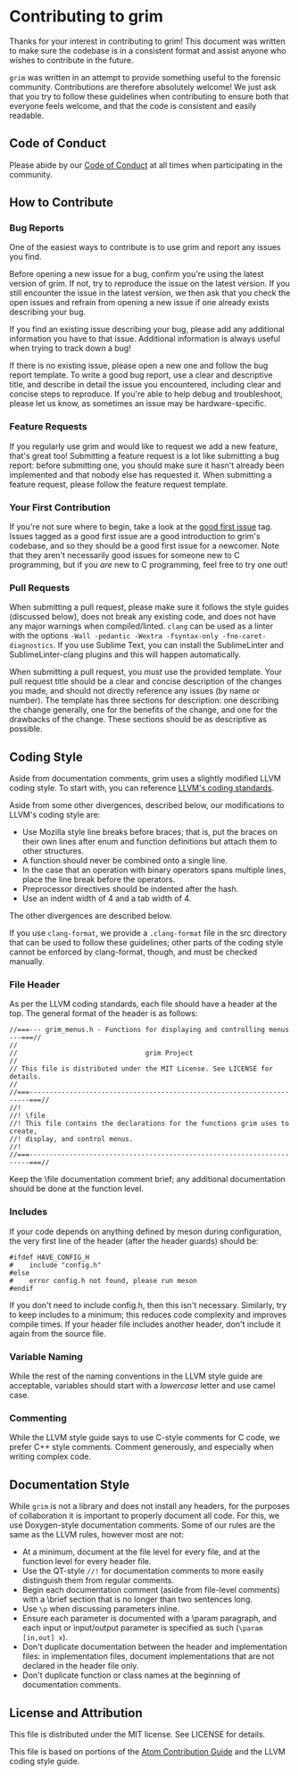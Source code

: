 # Contributing to grim

Thanks for your interest in contributing to grim! This document was written to
make sure the codebase is in a consistent format and assist anyone who wishes to
contribute in the future.

`grim` was written in an attempt to provide something useful to the forensic
community. Contributions are therefore absolutely welcome! We just ask that you
try to follow these guidelines when contributing to ensure both that everyone
feels welcome, and that the code is consistent and easily readable.

## Code of Conduct

Please abide by our
[Code of Conduct](https://github.com/demize/grim/blob/master/CODE_OF_CONDUCT.md)
at all times when participating in the community.

## How to Contribute
### Bug Reports

One of the easiest ways to contribute is to use grim and report any issues you
find. 

Before opening a new issue for a bug, confirm you're using the latest version of
grim. If not, try to reproduce the issue on the latest version. If you still
encounter the issue in the latest version, we then ask that you check the open
issues and refrain from opening a new issue if one already exists describing 
your bug.

If you find an existing issue describing your bug, please add any additional
information you have to that issue. Additional information is always useful when
trying to track down a bug!

If there is no existing issue, please open a new one and follow the bug report
template. To write a good bug report, use a clear and descriptive title, and
describe in detail the issue you encountered, including clear and concise steps
to reproduce. If you're able to help debug and troubleshoot, please let us know,
as sometimes an issue may be hardware-specific.

### Feature Requests

If you regularly use grim and would like to request we add a new feature, that's
great too! Submitting a feature request is a lot like submitting a bug report:
before submitting one, you should make sure it hasn't already been implemented
and that nobody else has requested it. When submitting a feature request, please
follow the feature request template.

### Your First Contribution

If you're not sure where to begin, take a look at the 
[good first issue](https://github.com/demize/grim/issues?q=is%3Aissue+is%3Aopen+label%3A%22good+first+issue%22)
tag. Issues tagged as a good first issue are a good introduction to grim's
codebase, and so they should be a good first issue for a newcomer. Note that
they aren't necessarily good issues for someone new to C programming, but if you
*are* new to C programming, feel free to try one out!

### Pull Requests

When submitting a pull request, please make sure it follows the style guides
(discussed below), does not break any existing code, and does not have any major
warnings when compiled/linted. `clang` can be used as a linter with the options
`-Wall -pedantic -Wextra -fsyntax-only -fno-caret-diagnostics`. If you use
Sublime Text, you can install the SublimeLinter and SublimeLinter-clang plugins
and this will happen automatically.

When submitting a pull request, you *must* use the provided template. Your pull
request title should be a clear and concise description of the changes you made,
and should not directly reference any issues (by name or number). The template
has three sections for description: one describing the change generally, one for
the benefits of the change, and one for the drawbacks of the change. These
sections should be as descriptive as possible.

## Coding Style

Aside from documentation comments, grim uses a slightly modified LLVM coding
style. To start with, you can reference
[LLVM's coding standards](http://llvm.org/docs/CodingStandards.html).

Aside from some other divergences, described below, our modifications to LLVM's
coding style are:

- Use Mozilla style line breaks before braces; that is, put the braces on
  their own lines after enum and function definitions but attach them to other
  structures.
- A function should never be combined onto a single line.
- In the case that an operation with binary operators spans multiple lines,
  place the line break before the operators.
- Preprocessor directives should be indented after the hash.
- Use an indent width of 4 and a tab width of 4.

The other divergences are described below.

If you use `clang-format`, we provide a `.clang-format` file in the src
directory that can be used to follow these guidelines; other parts of the coding
style cannot be enforced by clang-format, though, and must be checked manually.

### File Header

As per the LLVM coding standards, each file should have a header at the top. The
general format of the header is as follows:

    //===--- grim_menus.h - Functions for displaying and controlling menus ---===//
    //
    //                                grim Project                                 
    //
    // This file is distributed under the MIT License. See LICENSE for details.
    //
    //===----------------------------------------------------------------------===//
    //!
    //! \file
    //! This file contains the declarations for the functions grim uses to create,
    //! display, and control menus. 
    //!
    //===----------------------------------------------------------------------===//

Keep the \file documentation comment brief; any additional documentation should
be done at the function level.

### Includes

If your code depends on anything defined by meson during configuration, the very
first line of the header (after the header guards) should be:

    #ifdef HAVE_CONFIG_H
    #    include "config.h"
    #else
    #    error config.h not found, please run meson
    #endif

If you don't need to include config.h, then this isn't necessary. Similarly, try
to keep includes to a minimum; this reduces code complexity and improves compile
times. If your header file includes another header, don't include it again from
the source file.

### Variable Naming

While the rest of the naming conventions in the LLVM style guide are acceptable,
variables should start with a *lowercase* letter and use camel case.

### Commenting

While the LLVM style guide says to use C-style comments for C code, we prefer
C++ style comments. Comment generously, and especially when writing complex
code.

## Documentation Style

While `grim` is not a library and does not install any headers, for the purposes
of collaboration it is important to properly document all code. For this, we use
Doxygen-style documentation comments. Some of our rules are the same as the LLVM
rules, however most are not:

- At a minimum, document at the file level for every file, and at the function
  level for every header file.
- Use the QT-style `//!` for documentation comments to more easily distinguish
  them from regular comments.
- Begin each documentation comment (aside from file-level comments) with a
  \brief section that is no longer than two sentences long.
- Use `\p` when discussing parameters inline.
- Ensure each parameter is documented with a \param paragraph, and each input
  or input/output parameter is specified as such (`\param [in,out] x`).
- Don't duplicate documentation between the header and implementation files:
  in implementation files, document implementations that are not declared in
  the header file only.
- Don't duplicate function or class names at the beginning of documentation
  comments.

## License and Attribution

This file is distributed under the MIT license. See LICENSE for details.

This file is based on portions of the [Atom Contribution Guide](https://github.com/atom/atom/blob/ca71d581036ed093dd2df964fcc9bec0b5f7ff0d/CONTRIBUTING.md)
and the LLVM coding style guide.
